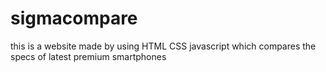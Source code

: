 # sigmacompare

this is a website made by using HTML CSS javascript which compares the specs of latest premium smartphones
